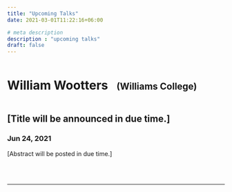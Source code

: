 ```yaml
---
title: "Upcoming Talks"
date: 2021-03-01T11:22:16+06:00

# meta description
description : "upcoming talks"
draft: false
---
```



<h1 style="display:inline-block;">William Wootters</h1> &nbsp;&nbsp;&nbsp; <h2 style="display:inline-block;">(Williams College)</h2>

## [Title will be announced in due time.]
### Jun 24, 2021

[Abstract will be posted in due time.]


<br><br><hr>